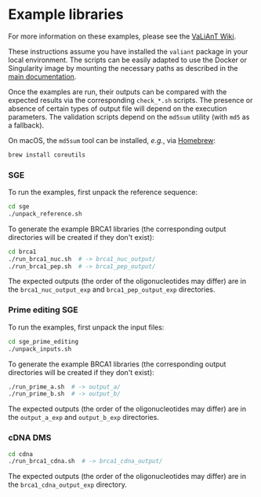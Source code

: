 # Example libraries

For more information on these examples, please see the [VaLiAnT Wiki](https://github.com/cancerit/VaLiAnT/wiki).

These instructions assume you have installed the `valiant` package in your local environment. The scripts can be easily adapted to use the Docker or Singularity image by mounting the necessary paths as described in the [main documentation](../README.md).

Once the examples are run, their outputs can be compared with the expected results via the corresponding `check_*.sh` scripts. The presence or absence of certain types of output file will depend on the execution parameters. The validation scripts depend on the `md5sum` utility (with `md5` as a fallback).

On macOS, the `md5sum` tool can be installed, *e.g.*, via [Homebrew](https://brew.sh/):

```sh
brew install coreutils
```

### SGE

To run the examples, first unpack the reference sequence:

```sh
cd sge
./unpack_reference.sh
```

To generate the example BRCA1 libraries (the corresponding output directories will be created if they don't exist):

```sh
cd brca1
./run_brca1_nuc.sh  # -> brca1_nuc_output/
./run_brca1_pep.sh  # -> brca1_pep_output/
```

The expected outputs (the order of the oligonucleotides may differ) are in the `brca1_nuc_output_exp` and `brca1_pep_output_exp` directories.

### Prime editing SGE

To run the examples, first unpack the input files:

```sh
cd sge_prime_editing
./unpack_inputs.sh
```

To generate the example BRCA1 libraries (the corresponding output directories will be created if they don't exist):

```sh
./run_prime_a.sh  # -> output_a/
./run_prime_b.sh  # -> output_b/
```

The expected outputs (the order of the oligonucleotides may differ) are in the `output_a_exp` and `output_b_exp` directories.

### cDNA DMS

```sh
cd cdna
./run_brca1_cdna.sh  # -> brca1_cdna_output/
```

The expected outputs (the order of the oligonucleotides may differ) are in the `brca1_cdna_output_exp` directory.
